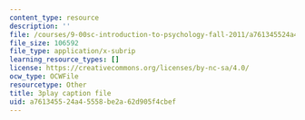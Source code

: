 ```yaml
---
content_type: resource
description: ''
file: /courses/9-00sc-introduction-to-psychology-fall-2011/a761345524a45558be2a62d905f4cbef_Vko17una2Zw.vtt
file_size: 106592
file_type: application/x-subrip
learning_resource_types: []
license: https://creativecommons.org/licenses/by-nc-sa/4.0/
ocw_type: OCWFile
resourcetype: Other
title: 3play caption file
uid: a7613455-24a4-5558-be2a-62d905f4cbef
---
```

